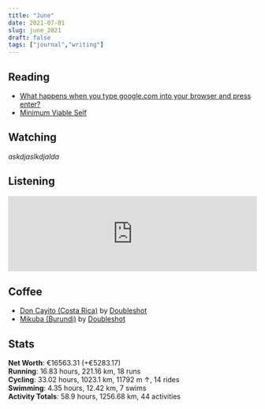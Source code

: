 ```yaml
---
title: "June"
date: 2021-07-01
slug: june_2021
draft: false
tags: ["journal","writing"]
---
```


## Reading

- [What happens when you type google.com into your browser and press enter?](https://github.com/alex/what-happens-when)
- [Minimum Viable Self](https://kneelingbus.substack.com/p/162-minimum-viable-self)

## Watching

_askdjaslkdjalda_

## Listening

<iframe src="https://open.spotify.com/embed/episode/2lzzL2bRp1tZjiRfcCq1f5" width="100%" height="152" frameBorder="0" allowtransparency="true" allow="encrypted-media"></iframe>

## Coffee

- [Don Cayito (Costa Rica)](https://www.doubleshot.cz/cs/products/kostarika-don-cayito) by [Doubleshot](https://www.doubleshot.cz/en)
- [Mikuba (Burundi)](https://www.doubleshot.cz/cs/products/burundi-mikuba-natural) by [Doubleshot](https://www.doubleshot.cz/en)

## Stats

<div><b>Net Worth</b>: €16563.31 (<span class="green">+€5283.17</span>)</div>
<div><b>Running</b>: 
  16.83 hours, 221.16 km, 18 runs
</div>
<div><b>Cycling</b>: 
  33.02 hours, 1023.1 km, 11792 m ↑, 14 rides
</div>
<div><b>Swimming</b>: 
  4.35 hours, 12.42 km, 7 swims
</div>
<div><b>Activity Totals</b>: 
  58.9 hours, 1256.68 km, 44 activities
</div>

